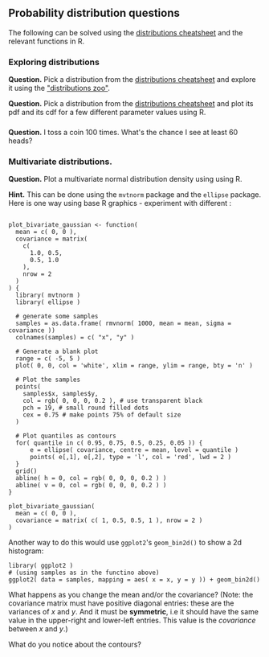 ## Probability distribution questions

The following can be solved using the [distributions cheatsheet](../notes/Distributions%20cheatsheat.pdf) and the relevant functions in R.

### Exploring distributions

**Question.** Pick a distribution from the [distributions cheatsheet](../notes/Distributions%20cheatsheat.pdf) and explore it using the ["distributions zoo"](https://ben18785.shinyapps.io/distribution-zoo/).

**Question.** Pick a distribution from the [distributions cheatsheet](../notes/Distributions%20cheatsheat.pdf) and plot its pdf and its cdf for a few different parameter values using R.

### 

**Question.** I toss a coin 100 times.  What's the chance I see at least 60 heads?

### Multivariate distributions.

**Question.** Plot a multivariate normal distribution density using using R.

**Hint.** This can be done using the `mvtnorm` package and the `ellipse` package.  Here is one way using base R graphics - experiment with different :

```

plot_bivariate_gaussian <- function(
  mean = c( 0, 0 ),
  covariance = matrix(
    c(
      1.0, 0.5,
      0.5, 1.0
    ),
    nrow = 2
  )
) {
  library( mvtnorm )
  library( ellipse )

  # generate some samples
  samples = as.data.frame( rmvnorm( 1000, mean = mean, sigma = covariance ))
  colnames(samples) = c( "x", "y" )

  # Generate a blank plot
  range = c( -5, 5 )
  plot( 0, 0, col = 'white', xlim = range, ylim = range, bty = 'n' )

  # Plot the samples
  points(
    samples$x, samples$y,
    col = rgb( 0, 0, 0, 0.2 ), # use transparent black
    pch = 19, # small round filled dots
    cex = 0.75 # make points 75% of default size
  )

  # Plot quantiles as contours
  for( quantile in c( 0.95, 0.75, 0.5, 0.25, 0.05 )) {
      e = ellipse( covariance, centre = mean, level = quantile )
      points( e[,1], e[,2], type = 'l', col = 'red', lwd = 2 )
  }
  grid()
  abline( h = 0, col = rgb( 0, 0, 0, 0.2 ) )
  abline( v = 0, col = rgb( 0, 0, 0, 0.2 ) )
}

plot_bivariate_gaussian(
  mean = c( 0, 0 ),
  covariance = matrix( c( 1, 0.5, 0.5, 1 ), nrow = 2 )
)

```

Another way to do this would use `ggplot2`'s `geom_bin2d()` to show a 2d histogram:
```
library( ggplot2 )
# (using samples as in the functino above)
ggplot2( data = samples, mapping = aes( x = x, y = y )) + geom_bin2d()
```

What happens as you change the mean and/or the covariance?  (Note: the covariance matrix must have positive diagonal entries: these are the variances of *x* and *y*.  And it must be **symmetric**, i.e it should have the same value in the upper-right and lower-left entries.  This value is the *covariance* between *x* and *y*.)

What do you notice about the contours?
